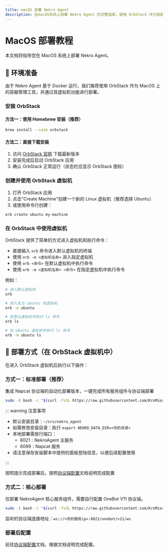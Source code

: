 ```yaml
---
title: macOS 部署 Nekro Agent
description: 在macOS系统上部署 Nekro Agent 的完整指南，使用 OrbStack 作为容器管理工具，包含环境准备和两种部署方式的详细步骤
---
```


# MacOS 部署教程

本文档将指导您在 MacOS 系统上部署 Nekro Agent。

## 🌈 环境准备

由于 Nekro Agent 基于 Docker 运行，我们推荐使用 OrbStack 作为 MacOS 上的容器管理工具，并通过其虚拟机功能进行部署。

### 安装 OrbStack

#### 方法一：使用 Homebrew 安装（推荐）

```bash
brew install --cask orbstack
```

#### 方法二：直接下载安装

1. 访问 [OrbStack 官网](https://orbstack.dev/) 下载最新版本
2. 安装完成后启动 OrbStack 应用
3. 确认 OrbStack 正常运行（状态栏应显示 OrbStack 图标）

### 创建并使用 OrbStack 虚拟机

1. 打开 OrbStack 应用
2. 点击"Create Machine"创建一个新的 Linux 虚拟机（推荐选择 Ubuntu）
3. 或使用命令行创建：

```bash
orb create ubuntu my-machine
```

### 在 OrbStack 中使用虚拟机

OrbStack 提供了简单的方式进入虚拟机和执行命令：

- 直接输入 `orb` 命令进入默认虚拟机的终端
- 使用 `orb -m <虚拟机名称>` 进入指定虚拟机
- 使用 `orb <命令>` 在默认虚拟机中执行命令
- 使用 `orb -m <虚拟机名称> <命令>` 在指定虚拟机中执行命令

例如：

```bash
# 进入默认虚拟机
orb

# 进入名为 ubuntu 的虚拟机
orb -m ubuntu

# 在默认虚拟机中执行 ls 命令
orb ls

# 在 ubuntu 虚拟机中执行 ls 命令
orb -m ubuntu ls
```

## 🚀 部署方式（在 OrbStack 虚拟机中）

在进入 OrbStack 虚拟机后执行以下操作：

### 方式一：标准部署（推荐）

集成 Napcat 协议端的自动化部署版本，一键完成所有服务组件与协议端部署

```bash
sudo -E bash -c "$(curl -fsSL https://raw.githubusercontent.com/KroMiose/nekro-agent/main/docker/quick_start_x_napcat.sh)"
```

::: warning 注意事项

- 默认安装目录：`~/srv/nekro_agent`
- 如需修改安装目录：执行 `export NEKRO_DATA_DIR=<你的目录>`
- 本地部署需放行端口：
  - 8021：NekroAgent 主服务
  - 6099：Napcat 服务
- 请注意保存安装脚本中提供的面板登陆信息，以便后续配置使用

:::

按照提示完成部署后，按照[协议端配置](/docs/02_quick_start/config/protocol.html#napcat-集成部署-推荐)文档说明完成配置

### 方式二：核心部署

仅部署 NekroAgent 核心服务组件，需要自行配置 OneBot V11 协议端。

```bash
sudo -E bash -c "$(curl -fsSL https://raw.githubusercontent.com/KroMiose/nekro-agent/main/docker/quick_start.sh)"
```

监听的协议端连接地址：`ws://<你的服务ip>:8021/onebot/v11/ws`

### 部署后配置

前往[协议端配置](/docs/02_quick_start/config/protocol)文档，根据文档说明完成配置。
